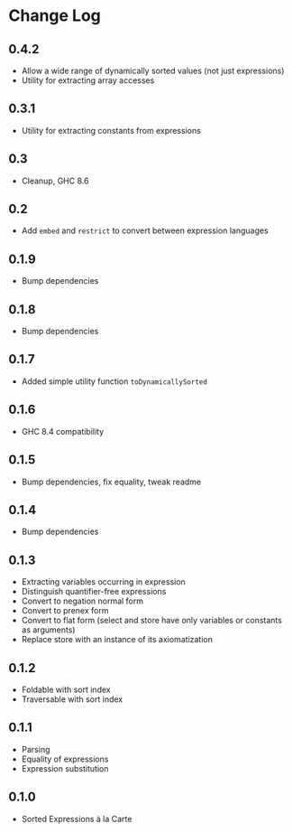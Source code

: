 # Change Log

## 0.4.2

* Allow a wide range of dynamically sorted values (not just expressions)
* Utility for extracting array accesses

## 0.3.1

* Utility for extracting constants from expressions

## 0.3

* Cleanup, GHC 8.6

## 0.2

* Add `embed` and `restrict` to convert between expression languages

## 0.1.9

* Bump dependencies

## 0.1.8

* Bump dependencies

## 0.1.7

* Added simple utility function `toDynamicallySorted`

## 0.1.6

* GHC 8.4 compatibility

## 0.1.5

* Bump dependencies, fix equality, tweak readme

## 0.1.4

* Bump dependencies

## 0.1.3

* Extracting variables occurring in expression
* Distinguish quantifier-free expressions
* Convert to negation normal form
* Convert to prenex form
* Convert to flat form (select and store have only variables or constants as arguments)
* Replace store with an instance of its axiomatization

## 0.1.2

* Foldable with sort index
* Traversable with sort index

## 0.1.1

* Parsing
* Equality of expressions
* Expression substitution

## 0.1.0

* Sorted Expressions à la Carte
